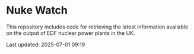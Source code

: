 # Nuke Watch

This repository includes code for retrieving the latest information available on the output of EDF nuclear power plants in the UK.

Last updated: 2025-07-01 09:19
